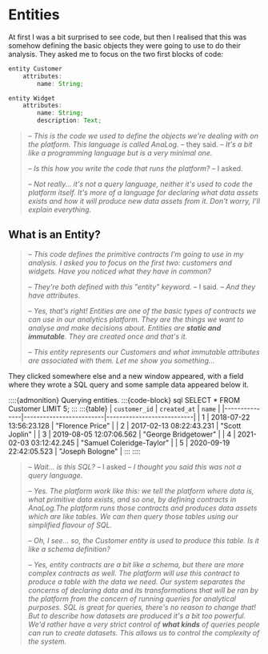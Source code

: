 # Entities

At first I was a bit surprised to see code, but then I realised that this was somehow defining the basic objects they were going to use to do their analysis. They asked me to focus on the two first blocks of code:

```js
entity Customer
    attributes:
        name: String;

entity Widget
    attributes:
        name: String;
        description: Text;
```

>– *This is the code we used to define the objects we're dealing with on the platform. This language is called AnaLog.* – they said. – *It's a bit like a programming language but is a very minimal one.*
>
>– *Is this how you write the code that runs the platform?* – I asked.
>
>– *Not really... it's not a query language, neither it's used to code the platform itself. It's more of a language for declaring what data assets exists and how it will produce new data assets from it. Don't worry, I'll explain everything.*

## What is an Entity?

>– *This code defines the primitive contracts I'm going to use in my analysis. I asked you to focus on the first two: customers and widgets. Have you noticed what they have in common?*
>
>– *They're both defined with this "entity" keyword.* – I said. – *And they have attributes.*
>
>– *Yes, that's right! Entities are one of the basic types of contracts we can use in our analytics platform. They are the things we want to analyse and make decisions about. Entities are **static and immutable**. They are created once and that's it.*
>
>– *This entity represents our Customers and what immutable attributes are associated with them. Let me show you something...*

They clicked somewhere else and a new window appeared, with a field where they wrote a SQL query and some sample data appeared below it.

::::{admonition} Querying entities.
:::{code-block} sql
  SELECT * FROM Customer LIMIT 5;
:::
:::{table}
| `customer_id` | `created_at`            | `name`                    |
|---------------|-------------------------|---------------------------|
| 1             | 2018-07-22 13:56:23.128 | "Florence Price"          |
| 2             | 2017-02-13 08:22:43.231 | "Scott Joplin"            |
| 3             | 2019-08-05 12:07:06.562 | "George Bridgetower"      |
| 4             | 2021-02-03 03:12:42.245 | "Samuel Coleridge-Taylor" |
| 5             | 2020-09-19 22:42:05.523 | "Joseph Bologne"          |
:::
::::

>– *Wait... is this SQL?* – I asked – *I thought you said this was not a query language.*
>
>– *Yes. The platform work like this: we tell the platform where data is, what primitive data exists, and so one, by defining contracts in AnaLog.The platform runs those contracts and produces data assets which are like tables. We can then query those tables using our simplified flavour of SQL.*
>
>– *Oh, I see... so, the Customer entity is used to produce this table. Is it like a schema definition?*
>
>– *Yes, entity contracts are a bit like a schema, but there are more complex contracts as well. The platform will use this contract to produce a table with the data we need. Our system separates the concerns of declaring data and its transformations that will be ran by the platform from the concern of running queries for analytical purposes. SQL is great for queries, there's no reason to change that! But to describe how datasets are produced it's a bit too powerful. We'd rather have a very strict control of **what kinds** of queries people can run to create datasets. This allows us to control the complexity of the system.*
